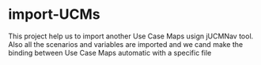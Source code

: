 # import-UCMs
This project help us to import another Use Case Maps usign jUCMNav tool. Also all the scenarios and variables are imported and we cand make the binding between Use Case Maps automatic with a specific file
